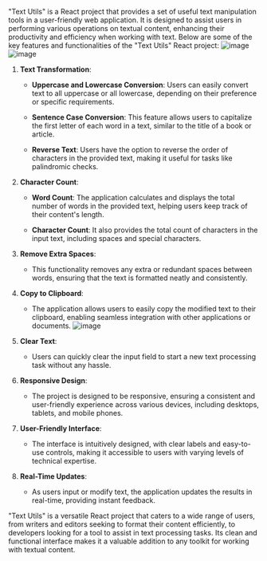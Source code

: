 "Text Utils" is a React project that provides a set of useful text manipulation tools in a user-friendly web application. It is designed to assist users in performing various operations on textual content, enhancing their productivity and efficiency when working with text. Below are some of the key features and functionalities of the "Text Utils" React project:
![image](https://github.com/Shivangyyyyy/Text-Utils/assets/92583374/f85e8fe3-fb3d-4106-9897-d8ae66e56adc)
![image](https://github.com/Shivangyyyyy/Text-Utils/assets/92583374/ddac0edd-2d80-40de-b514-4afa20bd468d)

1. **Text Transformation**:
   - **Uppercase and Lowercase Conversion**: Users can easily convert text to all uppercase or all lowercase, depending on their preference or specific requirements.

   - **Sentence Case Conversion**: This feature allows users to capitalize the first letter of each word in a text, similar to the title of a book or article.

   - **Reverse Text**: Users have the option to reverse the order of characters in the provided text, making it useful for tasks like palindromic checks.

2. **Character Count**:
   - **Word Count**: The application calculates and displays the total number of words in the provided text, helping users keep track of their content's length.

   - **Character Count**: It also provides the total count of characters in the input text, including spaces and special characters.

3. **Remove Extra Spaces**:
   - This functionality removes any extra or redundant spaces between words, ensuring that the text is formatted neatly and consistently.

4. **Copy to Clipboard**:
   - The application allows users to easily copy the modified text to their clipboard, enabling seamless integration with other applications or documents.
 ![image](https://github.com/Shivangyyyyy/Text-Utils/assets/92583374/5ee90286-32f6-4126-ac6a-5a2661a55cca)
5. **Clear Text**:
   - Users can quickly clear the input field to start a new text processing task without any hassle.

6. **Responsive Design**:
   - The project is designed to be responsive, ensuring a consistent and user-friendly experience across various devices, including desktops, tablets, and mobile phones.

7. **User-Friendly Interface**:
   - The interface is intuitively designed, with clear labels and easy-to-use controls, making it accessible to users with varying levels of technical expertise.

8. **Real-Time Updates**:
   - As users input or modify text, the application updates the results in real-time, providing instant feedback.

"Text Utils" is a versatile React project that caters to a wide range of users, from writers and editors seeking to format their content efficiently, to developers looking for a tool to assist in text processing tasks. Its clean and functional interface makes it a valuable addition to any toolkit for working with textual content.
